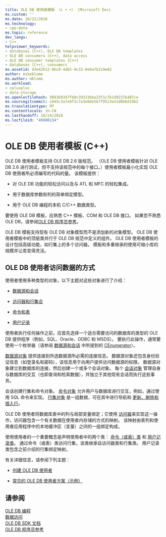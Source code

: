 ```yaml
---
title: OLE DB 使用者模板 （c + +） |Microsoft Docs
ms.custom: ''
ms.date: 10/22/2018
ms.technology:
- cpp-data
ms.topic: reference
dev_langs:
- C++
helpviewer_keywords:
- databases [C++], OLE DB templates
- OLE DB consumers [C++], data access
- OLE DB consumer templates [C++]
- databases [C++], consumers
ms.assetid: d3e42612-0bc0-4d65-9c32-0e8a7b219e82
author: mikeblome
ms.author: mblome
ms.workload:
- cplusplus
- data-storage
ms.openlocfilehash: 9983b9347fb0c39333bba33f1c7b1d9237b407ce
ms.sourcegitcommit: c045c3a7e9f2c7e3e0de5b7f9513e41d8b6d19b2
ms.translationtype: MT
ms.contentlocale: zh-CN
ms.lasthandoff: 10/24/2018
ms.locfileid: "49990134"
---
```

# <a name="ole-db-consumer-templates-c"></a>OLE DB 使用者模板 (C++)

OLE DB 使用者模板支持 OLE DB 2.6 版规范。 （OLE DB 使用者模板针对 OLE DB 2.6 进行测试，但不支持该规范中的每个接口。）使用者模板最小化实现 OLE DB 使用者所必须编写的代码的量。 该模板提供：  
  
- 对 OLE DB 功能的轻松访问以及与 ATL 和 MFC 的轻松集成。  
  
- 用于数据库参数和列的简单绑定模型。  
  
- 用于 OLE DB 编程的本机 C/C++ 数据类型。  
  
要使用 OLE DB 模板，应熟悉 C++ 模板、COM 和 OLE DB 接口。 如果您不熟悉 OLE DB，请参阅[OLE DB 程序员参考](/previous-versions/windows/desktop/ms718124)。  
  
OLE DB 模板支持现有 OLE DB 对象模型而不是添加新的对象模型。 OLE DB 使用者模板中的顶层类并行于 OLE DB 规范中定义的组件。 OLE DB 使用者模板的设计包括高级功能，如行集上的多个访问器。 模板和多重继承的使用可缩小库的规模并让库变得灵活。  
  
## <a name="how-ole-db-consumers-access-data"></a>OLE DB 使用者访问数据的方式  

使用者使用多种类型的对象，以下主题对这些对象进行了介绍：  
  
- [数据源和会话](../../data/oledb/data-sources-and-sessions.md)  
  
- [访问器和行集合](../../data/oledb/accessors-and-rowsets.md)  
  
- [命令和表](../../data/oledb/commands-and-tables.md)  
  
- [用户记录](../../data/oledb/user-records.md)  
  
使用者执行任何操作之前，应首先选择一个适合需要访问的数据库的类型的 OLE DB 提供程序（例如，SQL、Oracle、ODBC 和 MSDS）。 要执行此操作，通常要使用一个枚举器（请参阅 [数据源和会话](../../data/oledb/cenumerator-class.md) 中所提到的 [CEnumerator](../../data/oledb/data-sources-and-sessions.md)）。  
  
[数据源对象](../../data/oledb/data-sources-and-sessions.md) 提供连接到所选数据源所必需的连接信息。 数据源对象还包含身份验证信息（如登录名和密码），该信息用于向用户提供访问数据源的权限。 数据源对象建立到数据库的连接，然后创建一个或多个会话对象。 每个 [会话对象](../../data/oledb/data-sources-and-sessions.md) 管理自身与数据库的交互（也即查询和检索数据），并独立于其他现有会话而执行这些事务。  
  
会话创建行集和命令对象。 [命令对象](../../data/oledb/commands-and-tables.md) 允许用户与数据库进行交互，例如，通过使用 SQL 命令来实现。 [行集对象](../../data/oledb/accessors-and-rowsets.md) 是一组数据，可在其中进行导航和 [更新、删除和插入行](../../data/oledb/updating-rowsets.md)。  
  
OLE DB 使用者将数据库表中的列与局部变量绑定；它使用 [访问器](../../data/oledb/accessors-and-rowsets.md)来实现这一操作，访问器包含一个有关数据在使用者内存储的方式的映射。 该映射由表列和使用者应用程序中的本地缓冲区（变量）之间的一组绑定构成。  
  
使用使用者的一个重要概念是声明使用者中的两个类： [命令（或表）类](../../data/oledb/commands-and-tables.md) 和 [用户记录类](../../data/oledb/user-records.md)。 通过命令（或表）类访问行集，该类继承自访问器类和行集类。 用户记录类包含之前介绍的行集绑定映射。  
  
有关详细信息，请参阅下列主题：  
  
- [创建 OLE DB 使用者](../../data/oledb/creating-an-ole-db-consumer.md)  
  
- [常见的 OLE DB 使用者方案（示例）](../../data/oledb/working-with-ole-db-consumer-templates.md)  
  
## <a name="see-also"></a>请参阅  

[OLE DB 编程](../../data/oledb/ole-db-programming.md)<br/>
[数据访问](../data-access-in-cpp.md)<br/>
[OLE DB SDK 文档](/previous-versions/windows/desktop/ms722784)<br/>
[OLE DB 程序员参考](/previous-versions/windows/desktop/ms713643)